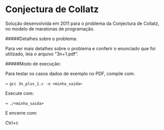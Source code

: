 Conjectura de Collatz
===================

Solução desenvolvida em 2011 para o problema da Conjectura de Collatz, no modelo de maratonas de programação.

#####Detalhes sobre o problema:

Para ver mais detalhes sobre o problema e conferir o enunciado que foi utilizado, leia o arquivo "3n+1.pdf".

#####Modo de execução:

Para testar os casos dados de exemplo no PDF, compile com:

~ `gcc 3n_plus_1.c -o <minha_saida>`

Execute com:

~ `./<minha_saida>`

E encerre com:

Ctrl+c
